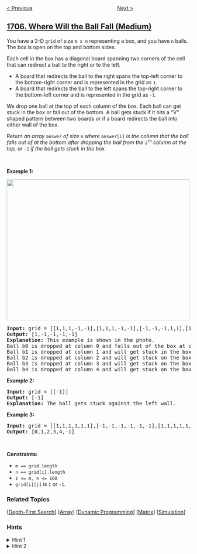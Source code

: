 <!--|This file generated by command(leetcode description); DO NOT EDIT.    |-->
<!--+----------------------------------------------------------------------+-->
<!--|@author    awesee <openset.wang@gmail.com>                           |-->
<!--|@link      https://github.com/awesee                                 |-->
<!--|@home      https://github.com/awesee/leetcode                        |-->
<!--+----------------------------------------------------------------------+-->

[< Previous](../maximum-number-of-eaten-apples "Maximum Number of Eaten Apples")
　　　　　　　　　　　　　　　　
[Next >](../maximum-xor-with-an-element-from-array "Maximum XOR With an Element From Array")

## [1706. Where Will the Ball Fall (Medium)](https://leetcode.com/problems/where-will-the-ball-fall "球会落何处")

<p>You have a 2-D <code>grid</code> of size <code>m x n</code> representing a box, and you have <code>n</code> balls. The box is open on the top and bottom sides.</p>

<p>Each cell in the box has a diagonal board spanning two corners of the cell that can redirect a ball to the right or to the left.</p>

<ul>
	<li>A board that redirects the ball to the right spans the top-left corner to the bottom-right corner and is represented in the grid as <code>1</code>.</li>
	<li>A board that redirects the ball to the left spans the top-right corner to the bottom-left corner and is represented in the grid as <code>-1</code>.</li>
</ul>

<p>We drop one ball at the top of each column of the box. Each ball can get stuck in the box or fall out of the bottom. A ball gets stuck if it hits a &quot;V&quot; shaped pattern between two boards or if a board redirects the ball into either wall of the box.</p>

<p>Return <em>an array </em><code>answer</code><em> of size </em><code>n</code><em> where </em><code>answer[i]</code><em> is the column that the ball falls out of at the bottom after dropping the ball from the </em><code>i<sup>th</sup></code><em> column at the top, or <code>-1</code><em> if the ball gets stuck in the box</em>.</em></p>

<p>&nbsp;</p>
<p><strong>Example 1:</strong></p>

<p><strong><img alt="" src="https://assets.leetcode.com/uploads/2019/09/26/ball.jpg" style="width: 500px; height: 385px;" /></strong></p>

<pre>
<strong>Input:</strong> grid = [[1,1,1,-1,-1],[1,1,1,-1,-1],[-1,-1,-1,1,1],[1,1,1,1,-1],[-1,-1,-1,-1,-1]]
<strong>Output:</strong> [1,-1,-1,-1,-1]
<strong>Explanation:</strong> This example is shown in the photo.
Ball b0 is dropped at column 0 and falls out of the box at column 1.
Ball b1 is dropped at column 1 and will get stuck in the box between column 2 and 3 and row 1.
Ball b2 is dropped at column 2 and will get stuck on the box between column 2 and 3 and row 0.
Ball b3 is dropped at column 3 and will get stuck on the box between column 2 and 3 and row 0.
Ball b4 is dropped at column 4 and will get stuck on the box between column 2 and 3 and row 1.
</pre>

<p><strong>Example 2:</strong></p>

<pre>
<strong>Input:</strong> grid = [[-1]]
<strong>Output:</strong> [-1]
<strong>Explanation:</strong> The ball gets stuck against the left wall.
</pre>

<p><strong>Example 3:</strong></p>

<pre>
<strong>Input:</strong> grid = [[1,1,1,1,1,1],[-1,-1,-1,-1,-1,-1],[1,1,1,1,1,1],[-1,-1,-1,-1,-1,-1]]
<strong>Output:</strong> [0,1,2,3,4,-1]
</pre>

<p>&nbsp;</p>
<p><strong>Constraints:</strong></p>

<ul>
	<li><code>m == grid.length</code></li>
	<li><code>n == grid[i].length</code></li>
	<li><code>1 &lt;= m, n &lt;= 100</code></li>
	<li><code>grid[i][j]</code> is <code>1</code> or <code>-1</code>.</li>
</ul>

### Related Topics
  [[Depth-First Search](../../tag/depth-first-search/README.md)]
  [[Array](../../tag/array/README.md)]
  [[Dynamic Programming](../../tag/dynamic-programming/README.md)]
  [[Matrix](../../tag/matrix/README.md)]
  [[Simulation](../../tag/simulation/README.md)]

### Hints
<details>
<summary>Hint 1</summary>
Use DFS.
</details>

<details>
<summary>Hint 2</summary>
Traverse the path of the ball downwards until you reach the bottom or get stuck.
</details>
